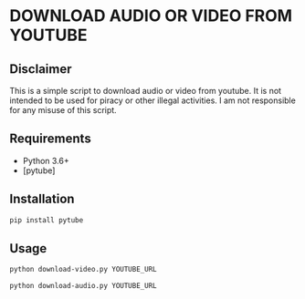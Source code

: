 # DOWNLOAD AUDIO OR VIDEO FROM YOUTUBE

## Disclaimer

This is a simple script to download audio or video from youtube. It is not intended to be used for piracy or other illegal activities. I am not responsible for any misuse of this script.

## Requirements

- Python 3.6+
- [pytube]

## Installation

```bash
pip install pytube
```

## Usage

```bash
python download-video.py YOUTUBE_URL

python download-audio.py YOUTUBE_URL
```
